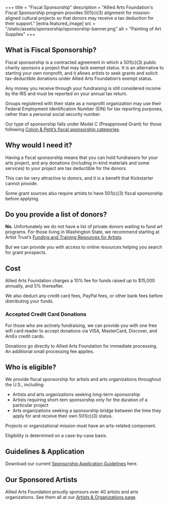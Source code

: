 +++
title = "Fiscal Sponsorship"
description = "Allied Arts Foundation's Fiscal Sponsorship program provides 501(c)(3) alignment for mission-aligned cultural projects so that donors may receive a tax deduction for their support."
[extra.featured_image]
src = "/static/assets/sponsorship/sponsorship-banner.png"
alt = "Painting of Art Supplies"
+++

## What is Fiscal Sponsorship?

Fiscal sponsorship is a contracted agreement in which a 501(c)(3) public charity sponsors a project that may lack exempt status. It is an alternative to starting your own nonprofit, and it allows artists to seek grants and solicit tax-deductible donations under Allied Arts Foundation’s exempt status.

Any money you receive through your fundraising is still considered income by the IRS and must be reported on your annual tax return.

Groups registered with their state as a nonprofit organization may use their Federal Employment Identification Number (EIN) for tax reporting purposes, rather than a personal social security number.

Our type of sponsorship falls under Model C (Preapproved Grant) for those following [Colvin & Petit’s fiscal sponsorship categories](https://fiscalsponsorship.com/the-models-summary/).

## Why would I need it?

Having a fiscal sponsorship means that you can hold fundraisers for your arts project, and any donations (including in-kind materials and some services) to your project are tax deductible for the donors.

This can be very attractive to donors, and it is a benefit that Kickstarter cannot provide.

Some grant sources also require artists to have 501(c)(3) fiscal sponsorship before applying.

## Do you provide a list of donors?

**No**. Unfortunately we do not have a list of private donors waiting to fund art programs. For those living in Washington State, we recommend starting at Artist Trust’s [Funding and Training Resources for Artists](https://artisttrust.org/index.php/for-artists).

But we can provide you with access to online resources helping you search for grant prospects.

## Cost

Allied Arts Foundation charges a 10% fee for funds raised up to $15,000 annually, and 5% thereafter.

We also deduct any credit card fees, PayPal fees, or other bank fees before distributing your funds.

### Accepted Credit Card Donations

For those who are actively fundraising, we can provide you with one free wifi card reader to accept donations via VISA, MasterCard, Discover, and AmEx credit cards.

Donations go directly to Allied Arts Foundation for immediate processing. An additional small processing fee applies.

## Who is eligible?

We provide fiscal sponsorship for artists and arts organizations throughout the U.S., including:

- Artists and arts organizations seeking long-term sponsorship
- Artists requiring short-tem sponsorship only for the duration of a particular project
- Arts organizations seeking a sponsorship bridge between the time they apply for and receive their own 501(c)(3) status.

Projects or organizational mission must have an arts-related component.

Eligibility is determined on a case-by-case basis.

## Guidelines & Application

Download our current [Sponsorship Application Guidelines](/assets/sponsorship/AAF-Sponsorship-Guidelines.pdf) here.

## Our Sponsored Artists

Allied Arts Foundation proudly sponsors over 40 artists and arts organizations.
See them all at our [Artists & Organizations page](/sponsorship/sponsored-projects).
